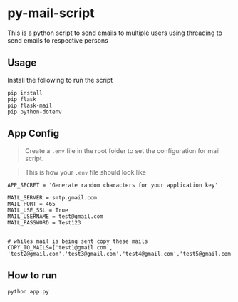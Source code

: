 # py-mail-script
This is a python script to send emails to multiple users using threading to send emails to respective persons 

## Usage
Install the following to run the script

```
pip install 
pip flask 
pip flask-mail 
pip python-dotenv
```

## App Config
> Create a ```.env``` file in the root folder to set the configuration for mail script.

> This is how your ```.env``` file should look like
``` 
APP_SECRET = 'Generate random characters for your application key'

MAIL_SERVER = smtp.gmail.com
MAIL_PORT = 465
MAIL_USE_SSL = True
MAIL_USERNAME = test@gmail.com
MAIL_PASSWORD = Test123


# whiles mail is being sent copy these mails
COPY_TO_MAILS=['test1@gmail.com', 'test2@gmail.com','test3@gmail.com','test4@gmail.com','test5@gmail.com']
```

## How to run
```python app.py```

